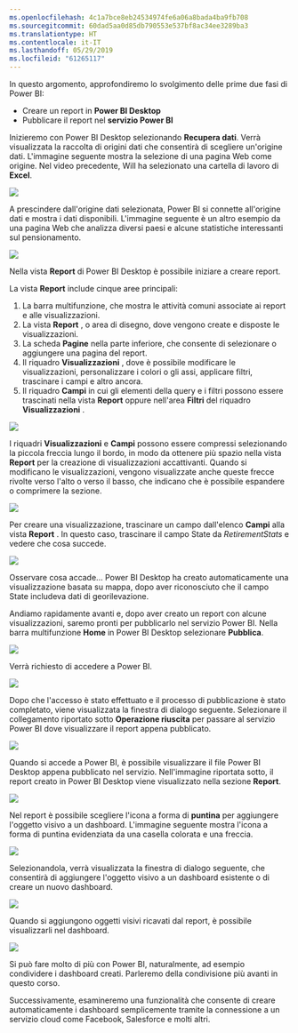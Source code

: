 ```yaml
---
ms.openlocfilehash: 4c1a7bce8eb24534974fe6a06a8bada4ba9fb708
ms.sourcegitcommit: 60dad5aa0d85db790553e537bf8ac34ee3289ba3
ms.translationtype: HT
ms.contentlocale: it-IT
ms.lasthandoff: 05/29/2019
ms.locfileid: "61265117"
---
```

In questo argomento, approfondiremo lo svolgimento delle prime due fasi di Power BI:

* Creare un report in **Power BI Desktop**
* Pubblicare il report nel **servizio Power BI**

Inizieremo con Power BI Desktop selezionando **Recupera dati**. Verrà visualizzata la raccolta di origini dati che consentirà di scegliere un'origine dati. L'immagine seguente mostra la selezione di una pagina Web come origine. Nel video precedente, Will ha selezionato una cartella di lavoro di **Excel**.

![](media/0-2-get-started-power-bi-desktop/c0a2_1.png)

A prescindere dall'origine dati selezionata, Power BI si connette all'origine dati e mostra i dati disponibili. L'immagine seguente è un altro esempio da una pagina Web che analizza diversi paesi e alcune statistiche interessanti sul pensionamento.

![](media/0-2-get-started-power-bi-desktop/c0a2_2.png)

Nella vista **Report** di Power BI Desktop è possibile iniziare a creare report.

La vista **Report** include cinque aree principali:

1. La barra multifunzione, che mostra le attività comuni associate ai report e alle visualizzazioni.
2. La vista **Report** , o area di disegno, dove vengono create e disposte le visualizzazioni.
3. La scheda **Pagine** nella parte inferiore, che consente di selezionare o aggiungere una pagina del report.
4. Il riquadro **Visualizzazioni** , dove è possibile modificare le visualizzazioni, personalizzare i colori o gli assi, applicare filtri, trascinare i campi e altro ancora.
5. Il riquadro **Campi** in cui gli elementi della query e i filtri possono essere trascinati nella vista **Report** oppure nell'area **Filtri** del riquadro **Visualizzazioni** .

![](media/0-2-get-started-power-bi-desktop/c0a2_3.png)

I riquadri **Visualizzazioni** e **Campi** possono essere compressi selezionando la piccola freccia lungo il bordo, in modo da ottenere più spazio nella vista **Report** per la creazione di visualizzazioni accattivanti. Quando si modificano le visualizzazioni, vengono visualizzate anche queste frecce rivolte verso l'alto o verso il basso, che indicano che è possibile espandere o comprimere la sezione.

![](media/0-2-get-started-power-bi-desktop/c0a2_4.png)

Per creare una visualizzazione, trascinare un campo dall'elenco **Campi** alla vista **Report** . In questo caso, trascinare il campo State da *RetirementStats* e vedere che cosa succede.

![](media/0-2-get-started-power-bi-desktop/c0a2_5.png)

Osservare cosa accade... Power BI Desktop ha creato automaticamente una visualizzazione basata su mappa, dopo aver riconosciuto che il campo State includeva dati di georilevazione.

Andiamo rapidamente avanti e, dopo aver creato un report con alcune visualizzazioni, saremo pronti per pubblicarlo nel servizio Power BI. Nella barra multifunzione **Home** in Power BI Desktop selezionare **Pubblica**.

![](media/0-2-get-started-power-bi-desktop/c0a2_6.png)

Verrà richiesto di accedere a Power BI.

![](media/0-2-get-started-power-bi-desktop/c0a2_7.png)

Dopo che l'accesso è stato effettuato e il processo di pubblicazione è stato completato, viene visualizzata la finestra di dialogo seguente. Selezionare il collegamento riportato sotto **Operazione riuscita** per passare al servizio Power BI dove visualizzare il report appena pubblicato.

![](media/0-2-get-started-power-bi-desktop/c0a2_8.png)

Quando si accede a Power BI, è possibile visualizzare il file Power BI Desktop appena pubblicato nel servizio. Nell'immagine riportata sotto, il report creato in Power BI Desktop viene visualizzato nella sezione **Report**.

![](media/0-2-get-started-power-bi-desktop/c0a2_9.png)

Nel report è possibile scegliere l'icona a forma di **puntina** per aggiungere l'oggetto visivo a un dashboard. L'immagine seguente mostra l'icona a forma di puntina evidenziata da una casella colorata e una freccia.

![](media/0-2-get-started-power-bi-desktop/c0a2_10.png)

Selezionandola, verrà visualizzata la finestra di dialogo seguente, che consentirà di aggiungere l'oggetto visivo a un dashboard esistente o di creare un nuovo dashboard.

![](media/0-2-get-started-power-bi-desktop/c0a2_11.png)

Quando si aggiungono oggetti visivi ricavati dal report, è possibile visualizzarli nel dashboard.

![](media/0-2-get-started-power-bi-desktop/c0a2_12.png)

Si può fare molto di più con Power BI, naturalmente, ad esempio condividere i dashboard creati. Parleremo della condivisione più avanti in questo corso.

Successivamente, esamineremo una funzionalità che consente di creare automaticamente i dashboard semplicemente tramite la connessione a un servizio cloud come Facebook, Salesforce e molti altri.

